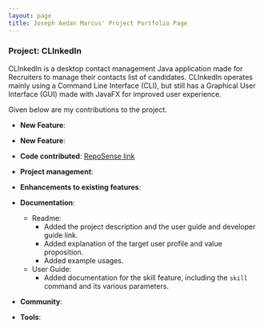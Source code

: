 ```yaml
---
layout: page
title: Joseph Aedan Marcus' Project Portfolio Page
---
```


### Project: CLInkedIn

CLInkedIn is a desktop contact management Java application made for Recruiters to manage their contacts list of candidates.
CLInkedIn operates mainly using a Command Line Interface (CLI), but still has a Graphical User Interface (GUI) made with JavaFX for improved user experience.

Given below are my contributions to the project.

* **New Feature**:


* **New Feature**:


* **Code contributed**: [RepoSense link](https://nus-cs2103-ay2223s1.github.io/tp-dashboard/?search=josephaedan&breakdown=true)


* **Project management**:


* **Enhancements to existing features**:


* **Documentation**:
    * Readme:
        - Added the project description and the user guide and developer guide link.
        - Added explanation of the target user profile and value proposition.
        - Added example usages.
    * User Guide:
      - Added documentation for the skill feature, including the `skill` command and its various parameters.

* **Community**:


* **Tools**:

